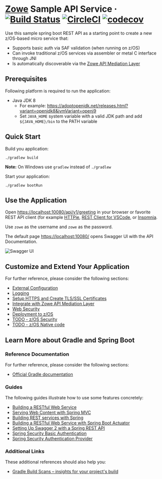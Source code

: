 # [Zowe](https://zowe.org/) Sample API Service &middot; [![Build Status](https://dev.azure.com/plavjanik/Zowe%20Sample%20API%20Service/_apis/build/status/zowe.sample-spring-boot-api-service?branchName=master)](https://dev.azure.com/plavjanik/Zowe%20Sample%20API%20Service/_build/latest?definitionId=2&branchName=master) [![CircleCI](https://circleci.com/gh/zowe/sample-spring-boot-api-service.svg?style=shield)](https://circleci.com/gh/zowe/sample-spring-boot-api-service) [![codecov](https://codecov.io/gh/zowe/sample-spring-boot-api-service/branch/master/graph/badge.svg?token=UeytGN5vV5)](https://codecov.io/gh/zowe/sample-spring-boot-api-service)

Use this sample spring boot REST API as a starting point to create a new z/OS-based micro service that:

- Supports basic auth via SAF validation (when running on z/OS)
- Can invoke traditional z/OS services via assembler or metal C interface through JNI
- Is automatically discoverable via the [Zowe API Mediation Layer](https://github.com/zowe/api-layer)

## Prerequisites

Following platform is required to run the application:

- Java JDK 8
  - For example: <https://adoptopenjdk.net/releases.html?variant=openjdk8&jvmVariant=openj9>
  - Set `JAVA_HOME` system variable with a valid JDK path and add `${JAVA_HOME}/bin` to the PATH variable

## Quick Start

Build you application:

    ./gradlew build

**Note:** On Windows use `gradlew` instead of `./gradlew`

Start your application:

    ./gradlew bootRun

## Use the Application

Open <https://localhost:10080/api/v1/greeting> in your browser or favorite REST API client (for example [HTTPie](https://httpie.org/), [REST Client for VSCode](https://marketplace.visualstudio.com/items?itemName=humao.rest-client), or [Insomnia](https://insomnia.rest/).

Use `zowe` as the username and `zowe` as the password.

The default page <https://localhost:10080/> opens Swagger UI with the API Documentation.

![Swagger UI](/docs/images/swagger.png)

## Customize and Extend Your Application

For further reference, please consider the following sections:

- [External Configuration](docs/config.md)
- [Logging](docs/logging.md)
- [Setup HTTPS and Create TLS/SSL Certificates](docs/https-setup.md)
- [Integrate with Zowe API Mediation Layer](docs/zowe-integrate-with-apiml.md)
- [Web Security](docs/web-security.md)
- [Deployment to z/OS](docs/zos-deployment.md)
- [TODO - z/OS Security](docs/zos-security.md)
- [TODO - z/OS Native code](docs/zos-native-code.md)

## Learn More about Gradle and Spring Boot

### Reference Documentation

For further reference, please consider the following sections:

- [Official Gradle documentation](https://docs.gradle.org)

### Guides

The following guides illustrate how to use some features concretely:

- [Building a RESTful Web Service](https://spring.io/guides/gs/rest-service/)
- [Serving Web Content with Spring MVC](https://spring.io/guides/gs/serving-web-content/)
- [Building REST services with Spring](https://spring.io/guides/tutorials/bookmarks/)
- [Building a RESTful Web Service with Spring Boot Actuator](https://spring.io/guides/gs/actuator-service/)
- [Setting Up Swagger 2 with a Spring REST API](https://www.baeldung.com/swagger-2-documentation-for-spring-rest-api)
- [Spring Security Basic Authentication](https://www.baeldung.com/spring-security-basic-authentication)
- [Spring Security Authentication Provider](https://www.baeldung.com/spring-security-authentication-provider)

### Additional Links

These additional references should also help you:

- [Gradle Build Scans – insights for your project's build](https://scans.gradle.com#gradle)
